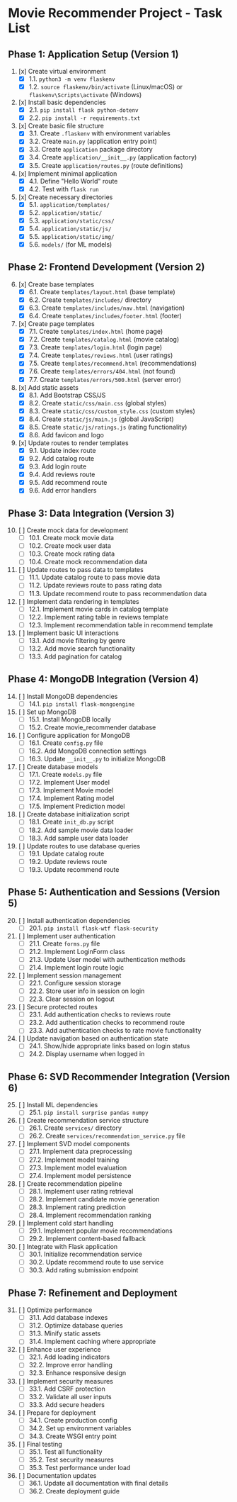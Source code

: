 # Movie Recommender Project - Task List

## Phase 1: Application Setup (Version 1)

1. [x] Create virtual environment
   - [x] 1.1. `python3 -m venv flaskenv`
   - [x] 1.2. `source flaskenv/bin/activate` (Linux/macOS) or `flaskenv\Scripts\activate` (Windows)

2. [x] Install basic dependencies
   - [x] 2.1. `pip install flask python-dotenv`
   - [x] 2.2. `pip install -r requirements.txt`

3. [x] Create basic file structure
   - [x] 3.1. Create `.flaskenv` with environment variables
   - [x] 3.2. Create `main.py` (application entry point)
   - [x] 3.3. Create `application` package directory
   - [x] 3.4. Create `application/__init__.py` (application factory)
   - [x] 3.5. Create `application/routes.py` (route definitions)

4. [x] Implement minimal application
   - [x] 4.1. Define "Hello World" route
   - [x] 4.2. Test with `flask run`

5. [x] Create necessary directories
   - [x] 5.1. `application/templates/`
   - [x] 5.2. `application/static/`
   - [x] 5.3. `application/static/css/`
   - [x] 5.4. `application/static/js/`
   - [x] 5.5. `application/static/img/`
   - [x] 5.6. `models/` (for ML models)

## Phase 2: Frontend Development (Version 2)

6. [x] Create base templates
   - [x] 6.1. Create `templates/layout.html` (base template)
   - [x] 6.2. Create `templates/includes/` directory
   - [x] 6.3. Create `templates/includes/nav.html` (navigation)
   - [x] 6.4. Create `templates/includes/footer.html` (footer)

7. [x] Create page templates
   - [x] 7.1. Create `templates/index.html` (home page)
   - [x] 7.2. Create `templates/catalog.html` (movie catalog)
   - [x] 7.3. Create `templates/login.html` (login page)
   - [x] 7.4. Create `templates/reviews.html` (user ratings)
   - [x] 7.5. Create `templates/recommend.html` (recommendations)
   - [x] 7.6. Create `templates/errors/404.html` (not found)
   - [x] 7.7. Create `templates/errors/500.html` (server error)

8. [x] Add static assets
   - [x] 8.1. Add Bootstrap CSS/JS
   - [x] 8.2. Create `static/css/main.css` (global styles)
   - [x] 8.3. Create `static/css/custom_style.css` (custom styles)
   - [x] 8.4. Create `static/js/main.js` (global JavaScript)
   - [x] 8.5. Create `static/js/ratings.js` (rating functionality)
   - [x] 8.6. Add favicon and logo

9. [x] Update routes to render templates
   - [x] 9.1. Update index route
   - [x] 9.2. Add catalog route
   - [x] 9.3. Add login route
   - [x] 9.4. Add reviews route
   - [x] 9.5. Add recommend route
   - [x] 9.6. Add error handlers

## Phase 3: Data Integration (Version 3)

10. [ ] Create mock data for development
    - [ ] 10.1. Create mock movie data
    - [ ] 10.2. Create mock user data
    - [ ] 10.3. Create mock rating data
    - [ ] 10.4. Create mock recommendation data

11. [ ] Update routes to pass data to templates
    - [ ] 11.1. Update catalog route to pass movie data
    - [ ] 11.2. Update reviews route to pass rating data
    - [ ] 11.3. Update recommend route to pass recommendation data

12. [ ] Implement data rendering in templates
    - [ ] 12.1. Implement movie cards in catalog template
    - [ ] 12.2. Implement rating table in reviews template
    - [ ] 12.3. Implement recommendation table in recommend template

13. [ ] Implement basic UI interactions
    - [ ] 13.1. Add movie filtering by genre
    - [ ] 13.2. Add movie search functionality
    - [ ] 13.3. Add pagination for catalog

## Phase 4: MongoDB Integration (Version 4)

14. [ ] Install MongoDB dependencies
    - [ ] 14.1. `pip install flask-mongoengine`

15. [ ] Set up MongoDB
    - [ ] 15.1. Install MongoDB locally
    - [ ] 15.2. Create movie_recommender database

16. [ ] Configure application for MongoDB
    - [ ] 16.1. Create `config.py` file
    - [ ] 16.2. Add MongoDB connection settings
    - [ ] 16.3. Update `__init__.py` to initialize MongoDB

17. [ ] Create database models
    - [ ] 17.1. Create `models.py` file
    - [ ] 17.2. Implement User model
    - [ ] 17.3. Implement Movie model
    - [ ] 17.4. Implement Rating model
    - [ ] 17.5. Implement Prediction model

18. [ ] Create database initialization script
    - [ ] 18.1. Create `init_db.py` script
    - [ ] 18.2. Add sample movie data loader
    - [ ] 18.3. Add sample user data loader

19. [ ] Update routes to use database queries
    - [ ] 19.1. Update catalog route
    - [ ] 19.2. Update reviews route
    - [ ] 19.3. Update recommend route

## Phase 5: Authentication and Sessions (Version 5)

20. [ ] Install authentication dependencies
    - [ ] 20.1. `pip install flask-wtf flask-security`

21. [ ] Implement user authentication
    - [ ] 21.1. Create `forms.py` file
    - [ ] 21.2. Implement LoginForm class
    - [ ] 21.3. Update User model with authentication methods
    - [ ] 21.4. Implement login route logic

22. [ ] Implement session management
    - [ ] 22.1. Configure session storage
    - [ ] 22.2. Store user info in session on login
    - [ ] 22.3. Clear session on logout

23. [ ] Secure protected routes
    - [ ] 23.1. Add authentication checks to reviews route
    - [ ] 23.2. Add authentication checks to recommend route
    - [ ] 23.3. Add authentication checks to rate movie functionality

24. [ ] Update navigation based on authentication state
    - [ ] 24.1. Show/hide appropriate links based on login status
    - [ ] 24.2. Display username when logged in

## Phase 6: SVD Recommender Integration (Version 6)

25. [ ] Install ML dependencies
    - [ ] 25.1. `pip install surprise pandas numpy`

26. [ ] Create recommendation service structure
    - [ ] 26.1. Create `services/` directory
    - [ ] 26.2. Create `services/recommendation_service.py` file

27. [ ] Implement SVD model components
    - [ ] 27.1. Implement data preprocessing
    - [ ] 27.2. Implement model training
    - [ ] 27.3. Implement model evaluation
    - [ ] 27.4. Implement model persistence

28. [ ] Create recommendation pipeline
    - [ ] 28.1. Implement user rating retrieval
    - [ ] 28.2. Implement candidate movie generation
    - [ ] 28.3. Implement rating prediction
    - [ ] 28.4. Implement recommendation ranking

29. [ ] Implement cold start handling
    - [ ] 29.1. Implement popular movie recommendations
    - [ ] 29.2. Implement content-based fallback

30. [ ] Integrate with Flask application
    - [ ] 30.1. Initialize recommendation service
    - [ ] 30.2. Update recommend route to use service
    - [ ] 30.3. Add rating submission endpoint

## Phase 7: Refinement and Deployment

31. [ ] Optimize performance
    - [ ] 31.1. Add database indexes
    - [ ] 31.2. Optimize database queries
    - [ ] 31.3. Minify static assets
    - [ ] 31.4. Implement caching where appropriate

32. [ ] Enhance user experience
    - [ ] 32.1. Add loading indicators
    - [ ] 32.2. Improve error handling
    - [ ] 32.3. Enhance responsive design

33. [ ] Implement security measures
    - [ ] 33.1. Add CSRF protection
    - [ ] 33.2. Validate all user inputs
    - [ ] 33.3. Add secure headers

34. [ ] Prepare for deployment
    - [ ] 34.1. Create production config
    - [ ] 34.2. Set up environment variables
    - [ ] 34.3. Create WSGI entry point

35. [ ] Final testing
    - [ ] 35.1. Test all functionality
    - [ ] 35.2. Test security measures
    - [ ] 35.3. Test performance under load

36. [ ] Documentation updates
    - [ ] 36.1. Update all documentation with final details
    - [ ] 36.2. Create deployment guide 